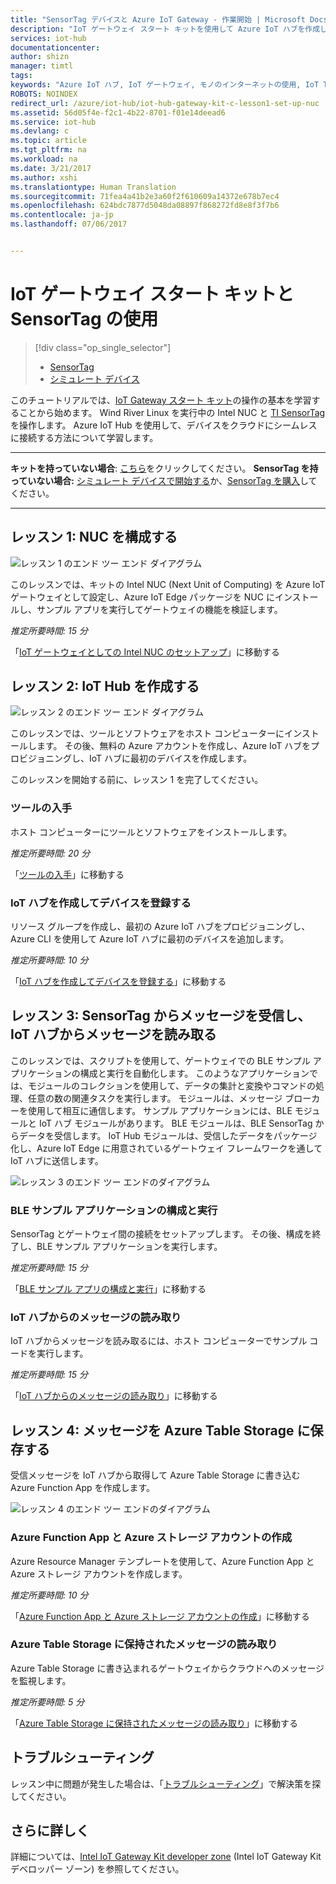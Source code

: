 ```yaml
---
title: "SensorTag デバイスと Azure IoT Gateway - 作業開始 | Microsoft Docs"
description: "IoT ゲートウェイ スタート キットを使用して Azure IoT ハブを作成し、SensorTag とゲートウェイを IoT ハブに接続します"
services: iot-hub
documentationcenter: 
author: shizn
manager: timtl
tags: 
keywords: "Azure IoT ハブ, IoT ゲートウェイ, モノのインターネットの使用, IoT Toolkit"
ROBOTS: NOINDEX
redirect_url: /azure/iot-hub/iot-hub-gateway-kit-c-lesson1-set-up-nuc
ms.assetid: 56d05f4e-f2c1-4b22-8701-f01e14deead6
ms.service: iot-hub
ms.devlang: c
ms.topic: article
ms.tgt_pltfrm: na
ms.workload: na
ms.date: 3/21/2017
ms.author: xshi
ms.translationtype: Human Translation
ms.sourcegitcommit: 71fea4a41b2e3a60f2f610609a14372e678b7ec4
ms.openlocfilehash: 624bdc7877d5048da08897f868272fd8e8f3f7b6
ms.contentlocale: ja-jp
ms.lasthandoff: 07/06/2017


---
```


# <a name="get-started-with-iot-gateway-starter-kit-with-a-sensortag"></a>IoT ゲートウェイ スタート キットと SensorTag の使用

> [!div class="op_single_selector"]
> * [SensorTag](iot-hub-gateway-kit-c-get-started.md)
> * [シミュレート デバイス](iot-hub-gateway-kit-c-sim-get-started.md)

このチュートリアルでは、[IoT Gateway スタート キット](https://aka.ms/gateway-kit)の操作の基本を学習することから始めます。 Wind River Linux を実行中の Intel NUC と [TI SensorTag](http://www.ti.com/ww/en/wireless_connectivity/sensortag2015/index.html#main) を操作します。 Azure IoT Hub を使用して、デバイスをクラウドにシームレスに接続する方法について学習します。

***
**キットを持っていない場合**: [こちら](https://aka.ms/gateway-kit)をクリックしてください。 **SensorTag を持っていない場合:** [シミュレート デバイスで開始する](iot-hub-gateway-kit-c-sim-get-started.md)か、[SensorTag を購入](http://www.ti.com/ww/en/wireless_connectivity/sensortag2015/?INTC=SensorTag&HQS=sensortag)してください。
***

## <a name="lesson-1-configure-your-nuc"></a>レッスン 1: NUC を構成する
![レッスン 1 のエンド ツー エンド ダイアグラム](media/iot-hub-gateway-kit-lessons/e2e-lesson1.png)

このレッスンでは、キットの Intel NUC (Next Unit of Computing) を Azure IoT ゲートウェイとして設定し、Azure IoT Edge パッケージを NUC にインストールし、サンプル アプリを実行してゲートウェイの機能を検証します。

*推定所要時間: 15 分*

「[IoT ゲートウェイとしての Intel NUC のセットアップ](iot-hub-gateway-kit-c-lesson1-set-up-nuc.md)」に移動する

## <a name="lesson-2-create-your-iot-hub"></a>レッスン 2: IoT Hub を作成する
![レッスン 2 のエンド ツー エンド ダイアグラム](media/iot-hub-gateway-kit-lessons/e2e-lesson2.png)

このレッスンでは、ツールとソフトウェアをホスト コンピューターにインストールします。 その後、無料の Azure アカウントを作成し、Azure IoT ハブをプロビジョニングし、IoT ハブに最初のデバイスを作成します。

このレッスンを開始する前に、レッスン 1 を完了してください。

### <a name="get-the-tools"></a>ツールの入手
ホスト コンピューターにツールとソフトウェアをインストールします。

*推定所要時間: 20 分*

「[ツールの入手](iot-hub-gateway-kit-c-lesson2-get-the-tools-win32.md)」に移動する

### <a name="create-an-iot-hub-and-register-your-device"></a>IoT ハブを作成してデバイスを登録する
リソース グループを作成し、最初の Azure IoT ハブをプロビジョニングし、Azure CLI を使用して Azure IoT ハブに最初のデバイスを追加します。

*推定所要時間: 10 分*

「[IoT ハブを作成してデバイスを登録する](iot-hub-gateway-kit-c-lesson2-register-device.md)」に移動する

## <a name="lesson-3-receive-messages-from-sensortag-and-read-messages-from-your-iot-hub"></a>レッスン 3: SensorTag からメッセージを受信し、IoT ハブからメッセージを読み取る
このレッスンでは、スクリプトを使用して、ゲートウェイでの BLE サンプル アプリケーションの構成と実行を自動化します。 このようなアプリケーションでは、モジュールのコレクションを使用して、データの集計と変換やコマンドの処理、任意の数の関連タスクを実行します。 モジュールは、メッセージ ブローカーを使用して相互に通信します。 サンプル アプリケーションには、BLE モジュールと IoT ハブ モジュールがあります。 BLE モジュールは、BLE SensorTag からデータを受信します。 IoT Hub モジュールは、受信したデータをパッケージ化し、Azure IoT Edge に用意されているゲートウェイ フレームワークを通して IoT ハブに送信します。

![レッスン 3 のエンド ツー エンドのダイアグラム](media/iot-hub-gateway-kit-lessons/e2e-lesson3.png)

### <a name="configure-and-run-the-ble-sample-app"></a>BLE サンプル アプリケーションの構成と実行
SensorTag とゲートウェイ間の接続をセットアップします。 その後、構成を終了し、BLE サンプル アプリケーションを実行します。

*推定所要時間: 15 分*

「[BLE サンプル アプリの構成と実行](iot-hub-gateway-kit-c-lesson3-configure-ble-app.md)」に移動する

### <a name="read-messages-from-your-iot-hub"></a>IoT ハブからのメッセージの読み取り
IoT ハブからメッセージを読み取るには、ホスト コンピューターでサンプル コードを実行します。

*推定所要時間: 15 分*

「[IoT ハブからのメッセージの読み取り](iot-hub-gateway-kit-c-lesson3-read-messages-from-hub.md)」に移動する

## <a name="lesson-4-save-messages-to-azure-table-storage"></a>レッスン 4: メッセージを Azure Table Storage に保存する
受信メッセージを IoT ハブから取得して Azure Table Storage に書き込む Azure Function App を作成します。

![レッスン 4 のエンド ツー エンドのダイアグラム](media/iot-hub-gateway-kit-lessons/e2e-lesson4.png)

### <a name="create-an-azure-function-app-and-azure-storage-account"></a>Azure Function App と Azure ストレージ アカウントの作成
Azure Resource Manager テンプレートを使用して、Azure Function App と Azure ストレージ アカウントを作成します。

*推定所要時間: 10 分*

「[Azure Function App と Azure ストレージ アカウントの作成](iot-hub-gateway-kit-c-lesson4-deploy-resource-manager-template.md)」に移動する

### <a name="read-messages-persisted-in-azure-table-storage"></a>Azure Table Storage に保持されたメッセージの読み取り
Azure Table Storage に書き込まれるゲートウェイからクラウドへのメッセージを監視します。

*推定所要時間: 5 分*

「[Azure Table Storage に保持されたメッセージの読み取り](iot-hub-gateway-kit-c-lesson4-read-table-storage.md)」に移動する

## <a name="troubleshooting"></a>トラブルシューティング
レッスン中に問題が発生した場合は、「[トラブルシューティング](iot-hub-gateway-kit-c-troubleshooting.md)」で解決策を探してください。

## <a name="explore-more"></a>さらに詳しく
詳細については、[Intel IoT Gateway Kit developer zone](http://software.intel.com/iot/microsoft-azure) (Intel IoT Gateway Kit デベロッパー ゾーン) を参照してください。
